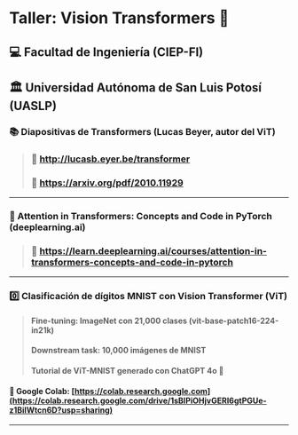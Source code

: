 # Taller: Vision Transformers 🤖
## 💻 Facultad de Ingeniería (CIEP-FI)
## 🏛️ Universidad Autónoma de San Luis Potosí (UASLP)

### 📚 Diapositivas de Transformers (Lucas Beyer, autor del ViT)
>### 🔗 http://lucasb.eyer.be/transformer
>### 📓 https://arxiv.org/pdf/2010.11929

---

### 🍿 Attention in Transformers: Concepts and Code in PyTorch (deeplearning.ai)
>### 🔗 https://learn.deeplearning.ai/courses/attention-in-transformers-concepts-and-code-in-pytorch

---

### 0️⃣ Clasificación de dígitos MNIST con Vision Transformer (ViT) 
>#### Fine-tuning: ImageNet con 21,000 clases (vit-base-patch16-224-in21k)
>#### Downstream task: 10,000 imágenes de MNIST
>#### Tutorial de ViT-MNIST generado con ChatGPT 4o 🤖

#### 📔 Google Colab: [https://colab.research.google.com](https://colab.research.google.com/drive/1sBlPiOHjvGERI6gtPGUe-z1BilWtcn6D?usp=sharing)

---
